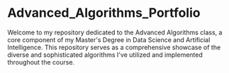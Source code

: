 # Advanced_Algorithms_Portfolio
Welcome to my repository dedicated to the Advanced Algorithms class, a core component of my Master's Degree in Data Science and Artificial Intelligence. This repository serves as a comprehensive showcase of the diverse and sophisticated algorithms I've utilized and implemented throughout the course.
